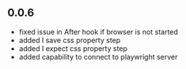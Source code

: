 ## 0.0.6
- fixed issue in After hook if browser is not started
- added I save css property step
- added I expect css property step
- added capability to connect to playwright server
